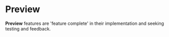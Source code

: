 # Preview

**Preview** features are 'feature complete' in their implementation and seeking testing and feedback.
